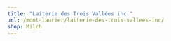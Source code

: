 ```yaml
---
title: "Laiterie des Trois Vallées inc."
url: /mont-laurier/laiterie-des-trois-vallees-inc/
shop: Milch
---
```

